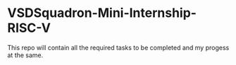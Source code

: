 # VSDSquadron-Mini-Internship-RISC-V
This repo will contain all the required tasks to be completed and my progess at the same. 
